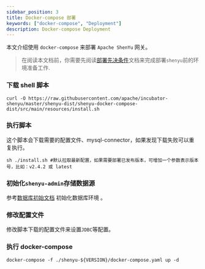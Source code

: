 ```yaml
---
sidebar_position: 3
title: Docker-compose 部署
keywords: ["docker-compose", "Deployment"]
description: Docker-compose Deployment
---
```


本文介绍使用 `docker-compose` 来部署 `Apache ShenYu` 网关。

> 在阅读本文档前，你需要先阅读[部署先决条件](./deployment-before.md)文档来完成部署`shenyu`前的环境准备工作.

### 下载 shell 脚本

```shell
curl -O https://raw.githubusercontent.com/apache/incubator-shenyu/master/shenyu-dist/shenyu-docker-compose-dist/src/main/resources/install.sh
```

### 执行脚本

这个脚本会下载需要的配置文件、mysql-connector，如果发现下载失败可以重复执行。

```shell
sh ./install.sh #默认拉取最新配置，如果需要部署已发布版本，可增加一个参数表示版本号，比如：v2.4.2 或 latest
```

### 初始化`shenyu-admin`存储数据源

参考[数据库初始文档](./deployment-before.md#数据库环境准备) 初始化数据库环境 。

### 修改配置文件

修改脚本下载的配置文件来设置`JDBC`等配置。

### 执行 docker-compose

```shell
docker-compose -f ./shenyu-${VERSION}/docker-compose.yaml up -d
```
